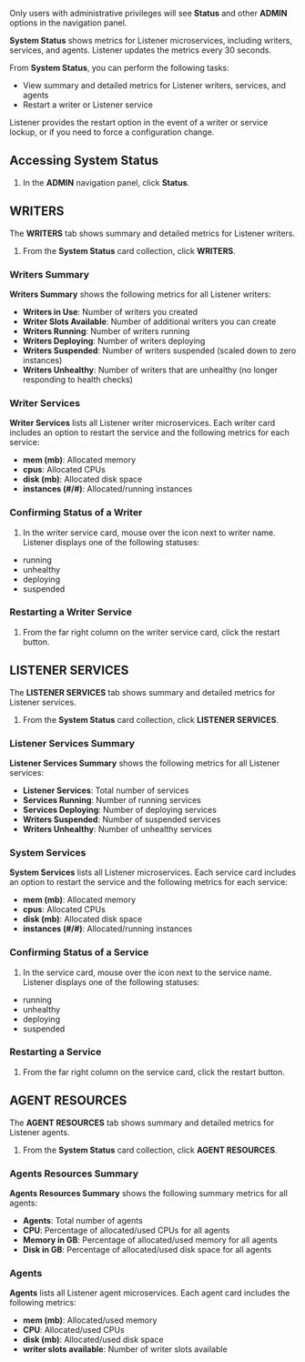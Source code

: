 Only users with administrative privileges will see **Status** and other **ADMIN** options in the navigation panel.

**System Status** shows metrics for Listener microservices, including writers, services, and agents. Listener updates the metrics every 30 seconds.

From **System Status**, you can perform the following tasks:

- View summary and detailed metrics for Listener writers, services, and agents
- Restart a writer or Listener service

Listener provides the restart option in the event of a writer or service lockup, or if you need to force a configuration change.

## Accessing System Status

1. In the **ADMIN** navigation panel, click **Status**. 

## WRITERS

The **WRITERS** tab shows summary and detailed metrics for Listener writers.

1. From the **System Status** card collection, click **WRITERS**. 

### Writers Summary

**Writers Summary** shows the following metrics for all Listener writers:

- **Writers in Use**: Number of writers you created
- **Writer Slots Available**: Number of additional writers you can create
- **Writers Running**: Number of writers running
- **Writers Deploying**: Number of writers deploying
- **Writers Suspended**: Number of writers suspended (scaled down to zero instances)
- **Writers Unhealthy**: Number of writers that are unhealthy (no longer responding to health checks)

### Writer Services

**Writer Services** lists all Listener writer microservices. Each writer card includes an option to restart the service and the following metrics for each service:

- **mem (mb)**: Allocated memory
- **cpus**: Allocated CPUs
- **disk (mb)**: Allocated disk space
- **instances (#/#)**: Allocated/running instances

### Confirming Status of a Writer

1. In the writer service card, mouse over the icon next to writer name. Listener displays one of the following statuses:

 - running
 - unhealthy
 - deploying
 - suspended

### Restarting a Writer Service

1. From the far right column on the writer service card, click the restart button.

## LISTENER SERVICES

The **LISTENER SERVICES** tab shows summary and detailed metrics for Listener services.

1. From the **System Status** card collection, click **LISTENER SERVICES**. 

### Listener Services Summary

**Listener Services Summary** shows the following metrics for all Listener services:

- **Listener Services**: Total number of services
- **Services Running**: Number of running services
- **Services Deploying**: Number of deploying services
- **Writers Suspended**: Number of suspended services
- **Writers Unhealthy**: Number of unhealthy services

### System Services

**System Services** lists all Listener microservices. Each service card includes an option to restart the service and the following metrics for each service:

- **mem (mb)**: Allocated memory
- **cpus**: Allocated CPUs
- **disk (mb)**: Allocated disk space
- **instances (#/#)**: Allocated/running instances

### Confirming Status of a Service

1. In the service card, mouse over the icon next to the service name. Listener displays one of the following statuses:

 - running
 - unhealthy
 - deploying
 - suspended

### Restarting a Service

1. From the far right column on the service card, click the restart button.


## AGENT RESOURCES

The **AGENT RESOURCES** tab shows summary and detailed metrics for Listener agents.

1. From the **System Status** card collection, click **AGENT RESOURCES**. 

### Agents Resources Summary

**Agents Resources Summary** shows the following summary metrics for all agents:

- **Agents**: Total number of agents
- **CPU**: Percentage of allocated/used CPUs for all agents
- **Memory in GB**: Percentage of allocated/used memory for all agents
- **Disk in GB**: Percentage of allocated/used disk space for all agents

### Agents

**Agents** lists all Listener agent microservices. Each agent card includes the following metrics:

- **mem (mb)**: Allocated/used memory
- **CPU**: Allocated/used CPUs
- **disk (mb)**: Allocated/used disk space
- **writer slots available**: Number of writer slots available